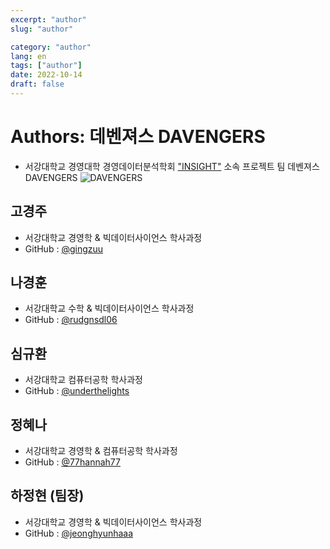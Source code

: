 ```yaml
---
excerpt: "author"
slug: "author"

category: "author"
lang: en
tags: ["author"]
date: 2022-10-14
draft: false
---
```


# Authors: 데벤져스 DAVENGERS
- 서강대학교 경영대학 경영데이터분석학회 ["INSIGHT"](https://insight.oopy.io) 소속 프로젝트 팀 데벤져스 DAVENGERS
![DAVENGERS](https://www.sogang.ac.kr/dataview/board/58/20230119_1730_2710001.jpg)

## 고경주
- 서강대학교 경영학 & 빅데이터사이언스 학사과정 
- GitHub : [@gingzuu](https://github.com/gingzuu)

## 나경훈
- 서강대학교 수학 & 빅데이터사이언스 학사과정 
- GitHub : [@rudgnsdl06](https://github.com/rudgnsdl06)

## 심규환
- 서강대학교 컴퓨터공학 학사과정 
- GitHub : [@underthelights](https://github.com/underthelights)

## 정혜나
- 서강대학교 경영학 & 컴퓨터공학 학사과정 
- GitHub : [@77hannah77](https://github.com/77hannah77)

## 하정현 (팀장)
- 서강대학교 경영학 & 빅데이터사이언스 학사과정 
- GitHub : [@jeonghyunhaaa](https://github.com/jeonghyunhaaa)

